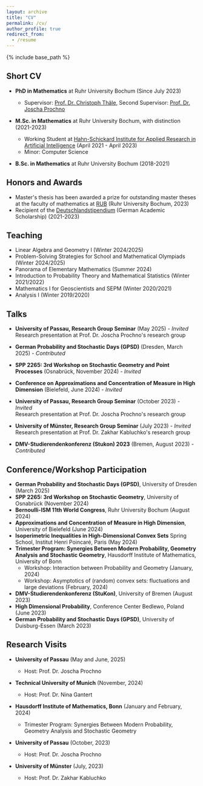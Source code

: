 ```yaml
---
layout: archive
title: "CV"
permalink: /cv/
author_profile: true
redirect_from:
  - /resume
---
```


{% include base_path %}

## Short CV

* **PhD in Mathematics** at Ruhr University Bochum (Since July 2023) 
  * Supervisor: [Prof. Dr. Christoph Thäle](https://sites.google.com/view/christophthaele), Second Supervisor: [Prof. Dr. Joscha Prochno](https://joschaprochno.jimdofree.com/)

* **M.Sc. in Mathematics** at Ruhr University Bochum, with distinction (2021-2023)
  * Working Student at [Hahn-Schickard Institute for Applied Research in Artificial Intelligence](https://www.hahn-schickard.de/forschung-entwicklung/kuenstliche-intelligenz) (April 2021 - April 2023)
  * Minor: Computer Science

* **B.Sc. in Mathematics** at Ruhr University Bochum (2018-2021)

## Honors and Awards

* Master's thesis has been awarded a prize for outstanding master theses at the faculty of mathematics at [RUB](https://math.ruhr-uni-bochum.de/fakultaet/foerderverein/foerderpreise-fuer-studentische-arbeiten/) (Ruhr University Bochum, 2023)
* Recipient of the [Deutschlandstipendium](https://www.deutschlandstipendium.de/deutschlandstipendium/de/home/home_node.html) (German Academic Scholarship) (2021-2023)

## Teaching

* Linear Algebra and Geometry I (Winter 2024/2025)
* Problem-Solving Strategies for School and Mathematical Olympiads (Winter 2024/2025)
* Panorama of Elementary Mathematics (Summer 2024)
* Introduction to Probability Theory and Mathematical Statistics (Winter 2021/2022)
* Mathematics I for Geoscientists and SEPM (Winter 2020/2021)
* Analysis I (Winter 2019/2020)

## Talks

* **University of Passau, Research Group Seminar** (May 2025) - *Invited*  
  Research presentation at Prof. Dr. Joscha Prochno's research group

* **German Probability and Stochastic Days (GPSD)** (Dresden, March 2025) - *Contributed*  

* **SPP 2265: 3rd Workshop on Stochastic Geometry and Point Processes** (Osnabrück, November 2024) - *Invited*  

* **Conference on Approximations and Concentration of Measure in High Dimension** (Bielefeld, June 2024) - *Invited*  

* **University of Passau, Research Group Seminar** (October 2023) - *Invited*  
  Research presentation at Prof. Dr. Joscha Prochno's research group

* **University of Münster, Research Group Seminar** (July 2023) - *Invited*  
  Research presentation at Prof. Dr. Zakhar Kabluchko's research group

* **DMV-Studierendenkonferenz (Stukon) 2023** (Bremen, August 2023) - *Contributed* 

## Conference/Workshop Participation

* **German Probability and Stochastic Days (GPSD)**, University of Dresden (March 2025)
* **SPP 2265: 3rd Workshop on Stochastic Geometry**, University of Osnabrück (November 2024)
* **Bernoulli-ISM 11th World Congress**, Ruhr University Bochum (August 2024)
* **Approximations and Concentration of Measure in High Dimension**, University of Bielefeld (June 2024)
* **Isoperimetric Inequalities in High-Dimensional Convex Sets** Spring School, Institut Henri Poincaré, Paris (May 2024)
* **Trimester Program: Synergies Between Modern Probability, Geometry Analysis and Stochastic Geometry**, Hausdorff Institute of Mathematics, University of Bonn
  * Workshop: Interaction between Probability and Geometry (January, 2024)
  * Workshop: Asymptotics of (random) convex sets: fluctuations and large deviations (February, 2024)
* **DMV-Studierendenkonferenz (StuKon)**, University of Bremen (August 2023)
* **High Dimensional Probability**, Conference Center Bedlewo, Poland (June 2023)
* **German Probability and Stochastic Days (GPSD)**, University of Duisburg-Essen (March 2023)

## Research Visits

* **University of Passau** (May and June, 2025)
  * Host: Prof. Dr. Joscha Prochno

* **Technical University of Munich** (November, 2024)
  * Host: Prof. Dr. Nina Gantert

* **Hausdorff Institute of Mathematics, Bonn** (January and February, 2024)
  * Trimester Program: Synergies Between Modern Probability, Geometry Analysis and Stochastic Geometry

* **University of Passau** (October, 2023)
  * Host: Prof. Dr. Joscha Prochno

* **University of Münster** (July, 2023)
  * Host: Prof. Dr. Zakhar Kabluchko